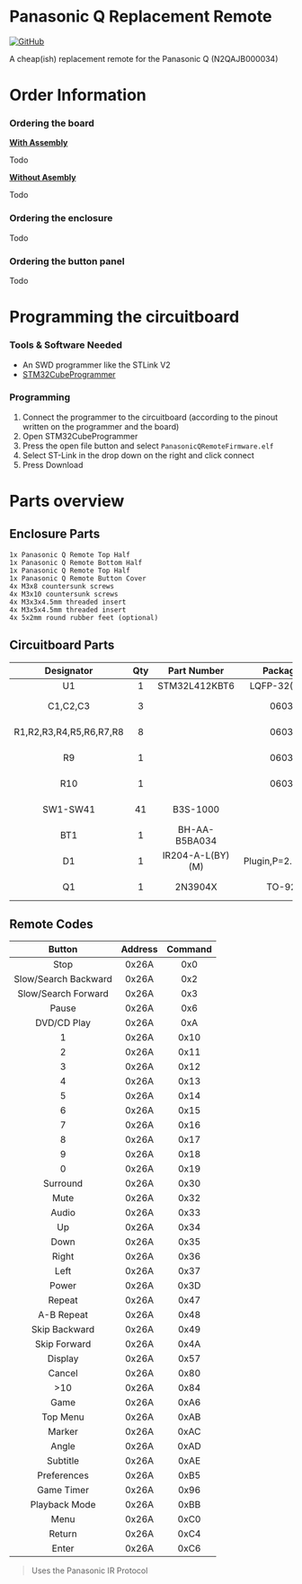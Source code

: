 
# Panasonic Q Replacement Remote

[![GitHub](https://img.shields.io/badge/License-CC_BY--NC--SA_4.0-lightgrey.svg)](https://img.shields.io/badge/License-CC_BY--NC--SA_4.0-lightgrey.svg)

A cheap(ish) replacement remote for the Panasonic Q (N2QAJB000034)

# Order Information

### Ordering the board

<ins>**With Assembly**</ins>

Todo

<ins>**Without Asembly**</ins>

Todo

### Ordering the enclosure
Todo

### Ordering the button panel

Todo

# Programming the circuitboard
### Tools & Software Needed
- An SWD programmer like the STLink V2
- [STM32CubeProgrammer](https://www.st.com/en/development-tools/stm32cubeprog.html)
### Programming
1. Connect the programmer to the circuitboard (according to the pinout written on the programmer and the board)
2. Open STM32CubeProgrammer
3. Press the open file button and select `PanasonicQRemoteFirmware.elf`
4. Select ST-Link in the drop down on the right and click connect
5. Press Download

# Parts overview
## Enclosure Parts
```
1x Panasonic Q Remote Top Half
1x Panasonic Q Remote Bottom Half
1x Panasonic Q Remote Top Half
1x Panasonic Q Remote Button Cover
4x M3x8 countersunk screws
4x M3x10 countersunk screws
4x M3x3x4.5mm threaded insert
4x M3x5x4.5mm threaded insert
4x 5x2mm round rubber feet (optional)
```

## Circuitboard Parts
|        Designator       | Qty |    Part Number   |     Package     |     Description    |
|:-----------------------:|:---:|:----------------:|:---------------:|:------------------:|
|            U1           |  1  |   STM32L412KBT6  |   LQFP-32(7x7)  |                    |
|         C1,C2,C3        |  3  |                  |       0603      |   100nF Capacitor  |
| R1,R2,R3,R4,R5,R6,R7,R8 |  8  |                  |       0603      |    10KΩ Resistor   |
|            R9           |  1  |                  |       0603      |    1KΩ Resistor    |
|           R10           |  1  |                  |       0603      |    100Ω Resistor   |
|         SW1-SW41        |  41 |     B3S-1000     |                 |   Tactile Switch   |
|           BT1           |  1  |   BH-AA-B5BA034  |                 |  AA Battery Holder |
|            D1           |  1  | IR204-A-L(BY)(M) | Plugin,P=2.54mm |     3mm IR Led     |
|            Q1           |  1  |      2N3904X     |      TO-92      | NPN BJT Transistor |


## Remote Codes
|        Button        | Address | Command |
|:--------------------:|:-------:|:-------:|
|         Stop         |  0x26A  |   0x0   |
| Slow/Search Backward |  0x26A  |   0x2   |
|  Slow/Search Forward |  0x26A  |   0x3   |
|         Pause        |  0x26A  |   0x6   |
|      DVD/CD Play     |  0x26A  |   0xA   |
|           1          |  0x26A  |   0x10  |
|           2          |  0x26A  |   0x11  |
|           3          |  0x26A  |   0x12  |
|           4          |  0x26A  |   0x13  |
|           5          |  0x26A  |   0x14  |
|           6          |  0x26A  |   0x15  |
|           7          |  0x26A  |   0x16  |
|           8          |  0x26A  |   0x17  |
|           9          |  0x26A  |   0x18  |
|           0          |  0x26A  |   0x19  |
|       Surround       |  0x26A  |   0x30  |
|         Mute         |  0x26A  |   0x32  |
|         Audio        |  0x26A  |   0x33  |
|          Up          |  0x26A  |   0x34  |
|         Down         |  0x26A  |   0x35  |
|         Right        |  0x26A  |   0x36  |
|         Left         |  0x26A  |   0x37  |
|         Power        |  0x26A  |   0x3D  |
|        Repeat        |  0x26A  |   0x47  |
|      A-B Repeat      |  0x26A  |   0x48  |
|     Skip Backward    |  0x26A  |   0x49  |
|     Skip Forward     |  0x26A  |   0x4A  |
|        Display       |  0x26A  |   0x57  |
|        Cancel        |  0x26A  |   0x80  |
|          >10         |  0x26A  |   0x84  |
|         Game         |  0x26A  |   0xA6  |
|       Top Menu       |  0x26A  |   0xAB  |
|        Marker        |  0x26A  |   0xAC  |
|         Angle        |  0x26A  |   0xAD  |
|       Subtitle       |  0x26A  |   0xAE  |
|      Preferences     |  0x26A  |   0xB5  |
|      Game Timer      |  0x26A  |   0x96  |
|      Playback Mode   |  0x26A  |   0xBB  |
|         Menu         |  0x26A  |   0xC0  |
|        Return        |  0x26A  |   0xC4  |
|         Enter        |  0x26A  |   0xC6  |

> Uses the Panasonic IR Protocol


